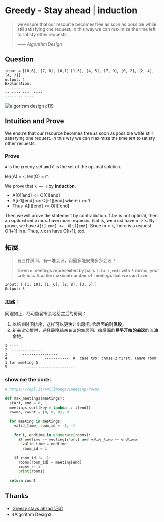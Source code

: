 # Greedy - Stay ahead | induction


> we ensure that our resource becomes free as soon as possible while still satisfying one request. In this way we can maximize the time left to satisfy other requests.
> 
> —— *Algorithm Design* 


## Question 

```
input = [[0,6], [7, 8], [0,1] [1,3], [4, 5], [7, 9], [0, 2], [2, 4], [4, 7]]
output: 4 
Explanation:
------------ --
-- ---- ---  ----
----- -- ----
```

![algorithm design p119](https://i.imgur.com/mEstxT1.png)

## Intuition and Prove 

We ensure that our resource becomes free as soon as possible while still satisfying one request. In this way we can maximize the time left to satisfy other requests.

### Prove 

`A` is the greedy set and  `O` is the set of the optimal solution.

len(A) = k, len(O) = m

We prove that `k == m` by **induction**. 

* A[0][end]   <=  O[0][end]
* A[i-1][end] <=  O[i-1][end] where i >= 1
* Thus, A[i][end] <=  O[i][end]  

Then we will prove the statement by contradiction. f `Ans` is not optimal, then an optimal set `O` must have more requests, that is, we must have m > k. By prove, we have `A[i][end] <=  O[i][end]`. Since m > k, there is a request O[i+1] in `O`. Thus, `A` can have O[i+1], too.

## 拓展


> 有三件房间，有一堆会议，问最多能安排多少会议？
> 
> Given `n` meetings represented by pairs `(start,end)` with `3` rooms, your task is to find the maximal number of meetings that we can have.



```
Input: [ [1, 10], [1, 6], [2, 8], [3, 5] ]
Output: 3
```

### 思路：

同理如上，尽可能留有余地给之后的房间：

1. 以结束时间排序，这样可以更快让出房间, 给后面的**时间段**。
1. 新会议安排时，选择最晚结束会议的空房间，给后面的**更早开始的会议**的流油余地。


``` 
1 ----
2  --------------
3   	----------------
4  		          -----------  #  case two: chose 2 first, leave room 1 for meeting 5  
5  		  ----------------------        
``` 

### show me the code:

``` python 
# https://repl.it/@WillWang42/meeting-rooms

def max_meetings(meetings):
  start, end = 0, 1
  meetings.sort(key = lambda i: i[end])
  rooms, count = [0, 0, 0], 0
  
  for meeting in meetings:
    valid_time, room_id = -1, -1
    
    for i, endtime in enumerate(rooms):
      if endtime <= meeting[start] and valid_time <= endtime:
        valid_time = endtime
        room_id = i
        
    if room_id != -1:    
      rooms[room_id] = meeting[end]
      count += 1
      print(rooms)
      
  return count 
```

## Thanks

- [Greedy stays ahead 证明](https://www.cs.oberlin.edu/~asharp/cs280/2012sp/handouts/greedy_ahead.pdf)
- 《Algorithm Design》